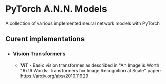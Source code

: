 # PyTorch A.N.N. Models
A collection of various implemented neural network models with PyTorch

## Curent implementations

- ### Vision Transformers
  - <b>ViT</b> - Basic vision transformer as described in "An Image is Worth 16x16 Words: Transformers for Image Recognition at Scale" paper: https://arxiv.org/abs/2010.11929
